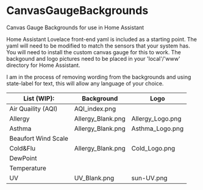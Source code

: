# CanvasGaugeBackgrounds
Canvas Gauge Backgrounds for use in Home Assistant

Home Assistant Lovelace front-end yaml is included as a starting point.
The yaml will need to be modified to match the sensors that your system has.
You will need to install the custom canvas gauge for this to work.
The backgound and logo pictures need to be placed in your 'local'/'www' directory for Home Assistant.

I am in the process of removing wording from the backgrounds and using state-label for text, this will allow any language of your choice.

| List (WIP):   | Background   | Logo   |
| --- | --- | --- |
| Air Quaility (AQI)   | AQI_index.png   |   |
| Allergy   | Allergy_Blank.png   | Allergy_Logo.png   |
| Asthma   | Allergy_Blank.png   | Asthma_Logo.png   |
| Beaufort Wind Scale   |   |   |
| Cold&Flu   | Allergy_Blank.png   | Cold_Logo.png   |
| DewPoint   |   |   |
| Temperature   |   |   |
| UV   | UV_Blank.png   | sun-UV.png   |

